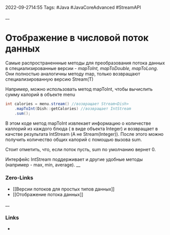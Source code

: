 2022-09-2714:55
Tags: #Java #JavaCoreAdvanced #StreamAPI 

__
# Отображение в числовой поток данных

Самые распространеннные методы для преобразования потока данных в специализированные версии - *mapToInt, mapToDouble, mapToLong*.
Они полностью аналогичны методу map, только возвращают специализированную версию Stream(T)

Например, можно использовать метод mapToInt, чтобы вычислить сумму калорий в объекте menu
```java
int calories = menu.stream() //возвращает Stream<Dish>
	.mapToInt(Dish::getCalories) //возвращает IntStream
	.sum();
```
В этом коде метод mapToInt извлекает информацию о количестве каллорий из каждого блюда ( в виде объекта Integer) и возвращает в качстве результата IntStream (А не Stream(Integer)). После этого можно получить количество общих калорий с помощью вызова sum.

Стоит отметить, что, если поток пусть, sum по умолчанию вернет 0. 

Интерфейс IntStream поддерживает и другие удобные методы (например - max, min, average).
__
### Zero-Links
- [[Версии потоков для простых типов данных]]
- [[Отображение потока данных]]

__
### Links
- 

